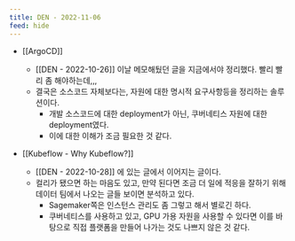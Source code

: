 ```yaml
---
title: DEN - 2022-11-06
feed: hide
---
```

- [[ArgoCD]]
	- [[DEN - 2022-10-26]] 이날 메모해뒀던 글을 지금에서야 정리했다. 빨리 빨리 좀 해야하는데,,,
	- 결국은 소스코드 자체보다는, 자원에 대한 명시적 요구사항등을 정리하는 솔루션이다.
		- 개발 소스코드에 대한 deployment가 아닌, 쿠버네티스 자원에 대한 deployment였다.
		- 이에 대한 이해가 조금 필요한 것 같다.

- [[Kubeflow - Why Kubeflow?]]
	- [[DEN - 2022-10-28]] 에 있는 글에서 이어지는 글이다.
	- 컬리가 됐으면 하는 마음도 있고, 만약 된다면 조금 더 일에 적응을 잘하기 위해 데이터 팀에서 나오는 글들 보이면 분석하고 있다.
		- Sagemaker쪽은 인스턴스 관리도 좀 그렇고 해서 별로긴 하다.
		- 쿠버네티스를 사용하고 있고, GPU 가용 자원을 사용할 수 있다면 이를 바탕으로 직접 플랫폼을 만들어 나가는 것도 나쁘지 않은 것 같다.


